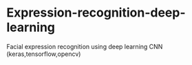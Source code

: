 # Expression-recognition-deep-learning
Facial expression recognition using deep learning CNN (keras,tensorflow,opencv)
